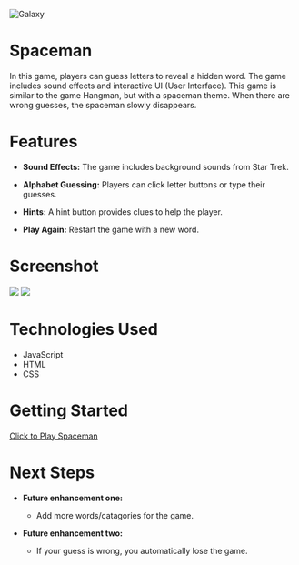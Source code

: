 ![Galaxy](https://images.unsplash.com/photo-1598735810846-95cdc1e20150?q=80&w=2010&auto=format&fit=crop&ixlib=rb-4.0.3&ixid=M3wxMjA3fDB8MHxwaG90by1wYWdlfHx8fGVufDB8fHx8fA%3D%3D)

# Spaceman
In this game, players can guess letters to reveal a hidden word. The game includes sound effects and interactive UI (User Interface). This game is similar to the game Hangman, but with a spaceman theme. When there are wrong guesses, the spaceman slowly disappears. 

# Features

- **Sound Effects:** The game includes background sounds from Star Trek.

- **Alphabet Guessing:** Players can click letter buttons or type their guesses.

- **Hints:** A hint button provides clues to help the player.

- **Play Again:** Restart the game with a new word.

# Screenshot

<img src="https://i.imgur.com/ZyH1Js0.jpg">
<img src="https://i.imgur.com/Le4CxqF.png">

# Technologies Used

- JavaScript
- HTML
- CSS


# Getting Started

[Click to Play Spaceman](https://tanisha-png.github.io/Spaceman/)

# Next Steps

- **Future enhancement one:** 
    - Add more words/catagories for the game.

-  **Future enhancement two:**
    - If your guess is wrong, you automatically lose the game.
